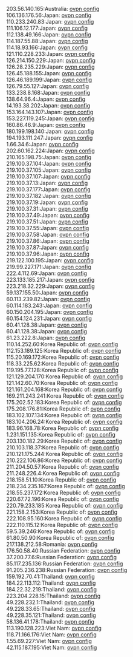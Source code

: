 203.56.140.165:Australia: [ovpn config](vpn/203_56_140_165.ovpn)  
106.136.176.56:Japan: [ovpn config](vpn/106_136_176_56.ovpn)  
110.233.240.83:Japan: [ovpn config](vpn/110_233_240_83.ovpn)  
111.106.12.177:Japan: [ovpn config](vpn/111_106_12_177.ovpn)  
112.138.49.166:Japan: [ovpn config](vpn/112_138_49_166.ovpn)  
114.187.55.88:Japan: [ovpn config](vpn/114_187_55_88.ovpn)  
114.18.93.166:Japan: [ovpn config](vpn/114_18_93_166.ovpn)  
121.110.228.233:Japan: [ovpn config](vpn/121_110_228_233.ovpn)  
126.214.150.229:Japan: [ovpn config](vpn/126_214_150_229.ovpn)  
126.28.235.229:Japan: [ovpn config](vpn/126_28_235_229.ovpn)  
126.45.188.155:Japan: [ovpn config](vpn/126_45_188_155.ovpn)  
126.46.189.199:Japan: [ovpn config](vpn/126_46_189_199.ovpn)  
126.79.55.127:Japan: [ovpn config](vpn/126_79_55_127.ovpn)  
133.238.8.168:Japan: [ovpn config](vpn/133_238_8_168.ovpn)  
138.64.96.4:Japan: [ovpn config](vpn/138_64_96_4.ovpn)  
14.193.38.202:Japan: [ovpn config](vpn/14_193_38_202.ovpn)  
153.164.143.107:Japan: [ovpn config](vpn/153_164_143_107.ovpn)  
153.227.119.245:Japan: [ovpn config](vpn/153_227_119_245.ovpn)  
160.86.46.9:Japan: [ovpn config](vpn/160_86_46_9.ovpn)  
180.199.198.140:Japan: [ovpn config](vpn/180_199_198_140.ovpn)  
194.193.111.247:Japan: [ovpn config](vpn/194_193_111_247.ovpn)  
1.66.34.6:Japan: [ovpn config](vpn/1_66_34_6.ovpn)  
202.60.162.224:Japan: [ovpn config](vpn/202_60_162_224.ovpn)  
210.165.198.75:Japan: [ovpn config](vpn/210_165_198_75.ovpn)  
219.100.37.104:Japan: [ovpn config](vpn/219_100_37_104.ovpn)  
219.100.37.105:Japan: [ovpn config](vpn/219_100_37_105.ovpn)  
219.100.37.107:Japan: [ovpn config](vpn/219_100_37_107.ovpn)  
219.100.37.13:Japan: [ovpn config](vpn/219_100_37_13.ovpn)  
219.100.37.177:Japan: [ovpn config](vpn/219_100_37_177.ovpn)  
219.100.37.182:Japan: [ovpn config](vpn/219_100_37_182.ovpn)  
219.100.37.19:Japan: [ovpn config](vpn/219_100_37_19.ovpn)  
219.100.37.31:Japan: [ovpn config](vpn/219_100_37_31.ovpn)  
219.100.37.49:Japan: [ovpn config](vpn/219_100_37_49.ovpn)  
219.100.37.51:Japan: [ovpn config](vpn/219_100_37_51.ovpn)  
219.100.37.55:Japan: [ovpn config](vpn/219_100_37_55.ovpn)  
219.100.37.58:Japan: [ovpn config](vpn/219_100_37_58.ovpn)  
219.100.37.86:Japan: [ovpn config](vpn/219_100_37_86.ovpn)  
219.100.37.87:Japan: [ovpn config](vpn/219_100_37_87.ovpn)  
219.100.37.96:Japan: [ovpn config](vpn/219_100_37_96.ovpn)  
219.122.100.195:Japan: [ovpn config](vpn/219_122_100_195.ovpn)  
219.99.227.171:Japan: [ovpn config](vpn/219_99_227_171.ovpn)  
222.4.112.69:Japan: [ovpn config](vpn/222_4_112_69.ovpn)  
223.133.185.217:Japan: [ovpn config](vpn/223_133_185_217.ovpn)  
223.218.32.229:Japan: [ovpn config](vpn/223_218_32_229.ovpn)  
59.137.155.50:Japan: [ovpn config](vpn/59_137_155_50.ovpn)  
60.113.239.82:Japan: [ovpn config](vpn/60_113_239_82.ovpn)  
60.114.183.243:Japan: [ovpn config](vpn/60_114_183_243.ovpn)  
60.150.204.195:Japan: [ovpn config](vpn/60_150_204_195.ovpn)  
60.154.124.231:Japan: [ovpn config](vpn/60_154_124_231.ovpn)  
60.41.128.38:Japan: [ovpn config](vpn/60_41_128_38.ovpn)  
60.41.128.38:Japan: [ovpn config](vpn/60_41_128_38.ovpn)  
61.23.222.8:Japan: [ovpn config](vpn/61_23_222_8.ovpn)  
110.14.252.60:Korea Republic of: [ovpn config](vpn/110_14_252_60.ovpn)  
112.153.189.125:Korea Republic of: [ovpn config](vpn/112_153_189_125.ovpn)  
115.20.169.172:Korea Republic of: [ovpn config](vpn/115_20_169_172.ovpn)  
118.33.225.62:Korea Republic of: [ovpn config](vpn/118_33_225_62.ovpn)  
119.195.77.128:Korea Republic of: [ovpn config](vpn/119_195_77_128.ovpn)  
121.129.204.170:Korea Republic of: [ovpn config](vpn/121_129_204_170.ovpn)  
121.142.60.70:Korea Republic of: [ovpn config](vpn/121_142_60_70.ovpn)  
121.161.204.168:Korea Republic of: [ovpn config](vpn/121_161_204_168.ovpn)  
169.211.243.241:Korea Republic of: [ovpn config](vpn/169_211_243_241.ovpn)  
175.202.52.183:Korea Republic of: [ovpn config](vpn/175_202_52_183.ovpn)  
175.208.176.81:Korea Republic of: [ovpn config](vpn/175_208_176_81.ovpn)  
183.102.107.134:Korea Republic of: [ovpn config](vpn/183_102_107_134.ovpn)  
183.104.206.24:Korea Republic of: [ovpn config](vpn/183_104_206_24.ovpn)  
183.96.168.78:Korea Republic of: [ovpn config](vpn/183_96_168_78.ovpn)  
1.231.151.135:Korea Republic of: [ovpn config](vpn/1_231_151_135.ovpn)  
203.130.182.29:Korea Republic of: [ovpn config](vpn/203_130_182_29.ovpn)  
210.103.118.37:Korea Republic of: [ovpn config](vpn/210_103_118_37.ovpn)  
210.121.175.244:Korea Republic of: [ovpn config](vpn/210_121_175_244.ovpn)  
210.222.106.86:Korea Republic of: [ovpn config](vpn/210_222_106_86.ovpn)  
211.204.50.57:Korea Republic of: [ovpn config](vpn/211_204_50_57.ovpn)  
211.248.226.4:Korea Republic of: [ovpn config](vpn/211_248_226_4.ovpn)  
218.158.51.10:Korea Republic of: [ovpn config](vpn/218_158_51_10.ovpn)  
218.234.235.167:Korea Republic of: [ovpn config](vpn/218_234_235_167.ovpn)  
218.55.237.172:Korea Republic of: [ovpn config](vpn/218_55_237_172.ovpn)  
220.67.72.196:Korea Republic of: [ovpn config](vpn/220_67_72_196.ovpn)  
220.79.233.185:Korea Republic of: [ovpn config](vpn/220_79_233_185.ovpn)  
221.158.2.153:Korea Republic of: [ovpn config](vpn/221_158_2_153.ovpn)  
222.108.95.160:Korea Republic of: [ovpn config](vpn/222_108_95_160.ovpn)  
222.110.115.12:Korea Republic of: [ovpn config](vpn/222_110_115_12.ovpn)  
59.5.39.246:Korea Republic of: [ovpn config](vpn/59_5_39_246.ovpn)  
61.80.50.90:Korea Republic of: [ovpn config](vpn/61_80_50_90.ovpn)  
217.138.212.58:Romania: [ovpn config](vpn/217_138_212_58.ovpn)  
176.50.58.40:Russian Federation: [ovpn config](vpn/176_50_58_40.ovpn)  
37.200.77.6:Russian Federation: [ovpn config](vpn/37_200_77_6.ovpn)  
85.117.235.136:Russian Federation: [ovpn config](vpn/85_117_235_136.ovpn)  
91.205.236.238:Russian Federation: [ovpn config](vpn/91_205_236_238.ovpn)  
159.192.70.41:Thailand: [ovpn config](vpn/159_192_70_41.ovpn)  
184.22.113.112:Thailand: [ovpn config](vpn/184_22_113_112.ovpn)  
184.22.32.219:Thailand: [ovpn config](vpn/184_22_32_219.ovpn)  
223.204.228.15:Thailand: [ovpn config](vpn/223_204_228_15.ovpn)  
49.228.232.1:Thailand: [ovpn config](vpn/49_228_232_1.ovpn)  
49.228.33.65:Thailand: [ovpn config](vpn/49_228_33_65.ovpn)  
49.228.35.121:Thailand: [ovpn config](vpn/49_228_35_121.ovpn)  
58.136.41.178:Thailand: [ovpn config](vpn/58_136_41_178.ovpn)  
113.190.128.223:Viet Nam: [ovpn config](vpn/113_190_128_223.ovpn)  
118.71.166.176:Viet Nam: [ovpn config](vpn/118_71_166_176.ovpn)  
1.55.69.227:Viet Nam: [ovpn config](vpn/1_55_69_227.ovpn)  
42.115.187.195:Viet Nam: [ovpn config](vpn/42_115_187_195.ovpn)  
